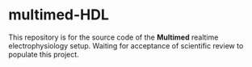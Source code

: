 # multimed-HDL

This repository is for the source code of the __Multimed__ realtime electrophysiology setup.
Waiting for acceptance of scientific review to populate this project.